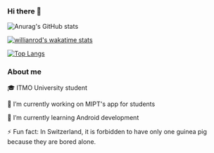 ### Hi there 👋

![Anurag's GitHub stats](https://github-readme-stats.vercel.app/api?username=VITYQ&count_private=true&show_icons=true&theme=dracula) 

[![willianrod's wakatime stats](https://github-readme-stats.vercel.app/api/wakatime?username=VITYQ&theme=dracula)](https://github.com/anuraghazra/github-readme-stats)

[![Top Langs](https://github-readme-stats.vercel.app/api/top-langs/?username=VITYQ&layout=compact&theme=dracula&card_width=495)](https://github.com/anuraghazra/github-readme-stats)




### About me

🎓 ITMO University student

🔭 I’m currently working on MIPT's app for students 

🌱 I’m currently learning Android development

⚡ Fun fact: In Switzerland, it is forbidden to have only one guinea pig because they are bored alone.
<!--
**VITYQ/VITYQ** is a ✨ _special_ ✨ repository because its `README.md` (this file) appears on your GitHub profile.

Here are some ideas to get you started:

- 🔭 I’m currently working on ...
- 🌱 I’m currently learning ...
- 👯 I’m looking to collaborate on ...
- 🤔 I’m looking for help with ...
- 💬 Ask me about ...
- 📫 How to reach me: ...
- 😄 Pronouns: ...
- ⚡ Fun fact: ...
-->
